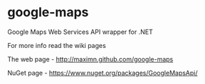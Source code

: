 google-maps
===========

Google Maps Web Services API wrapper for .NET

For more info read the wiki pages

The web page - http://maximn.github.com/google-maps

NuGet page - https://www.nuget.org/packages/GoogleMapsApi/
